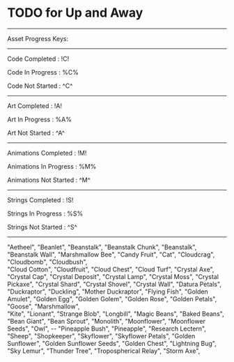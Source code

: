 # TODO for Up and Away
__________

Asset Progress Keys:
___________

Code Completed : !C!

Code In Progress : %C%
 
Code Not Started : ^C^

___________

Art Completed : !A!

Art In Progress : %A%
 
Art Not Started : ^A^

___________

Animations Completed : !M!

Animations In Progress : %M%
 
Animations Not Started : ^M^

___________

Strings Completed : !S!

Strings In Progress : %S%

Strings Not Started : ^S^

___________

"Aetheel",
"Beanlet",
"Beanstalk",
"Beanstalk Chunk",
"Beanstalk",
"Beanstalk Wall",
"Marshmallow Bee",
"Candy Fruit",
"Cat",
"Cloudcrag",
"Cloudbomb",
"Cloudbush",	
"Cloud Cotton",
"Cloudfruit",
"Cloud Chest",
"Cloud Turf",
"Crystal Axe",
"Crystal Cap",
"Crystal Deposit",
"Crystal Lamp",
"Crystal Moss",
"Crystal Pickaxe",
"Crystal Shard",
"Crystal Shovel",
"Crystal Wall",
"Datura Petals",
"Duckraptor",
"Duckling",
"Mother Duckraptor",
"Flying Fish",
"Golden Amulet",
"Golden Egg",
"Golden Golem",
"Golden Rose",
"Golden Petals",
"Goose",
"Marshmallow",	
"Kite",
"Lionant",
"Strange Blob",
"Longbill",
"Magic Beans",
"Baked Beans",
"Bean Giant", 
"Bean Sprout", 
"Monolith", 
"Moonflower",
"Moonflower Seeds",
"Owl", --
"Pineapple Bush", 
"Pineapple",
"Research Lectern",
"Sheep",
"Shopkeeper",
"Skyflower",
"Skyflower Petals",
"Golden Sunflower",
"Golden Sunflower Seeds",
"Golden Chest",
"Lightning Bug",
"Sky Lemur", 
"Thunder Tree", 
"Tropospherical Relay", 
"Storm Axe", 



